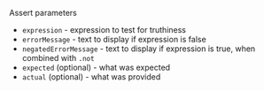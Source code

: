 Assert parameters

- `expression` - expression to test for truthiness
- `errorMessage` - text to display if expression is false
- `negatedErrorMessage` - text to display if expression is true, when combined with `.not`
- `expected` (optional) - what was expected
- `actual` (optional) - what was provided
